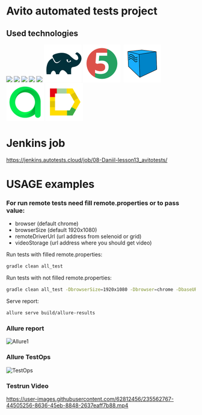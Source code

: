# Avito automated tests project 

## Used technologies

<img height="100" src="https://user-images.githubusercontent.com/25181517/192108890-200809d1-439c-4e23-90d3-b090cf9a4eea.png"> <img height="100" src="https://user-images.githubusercontent.com/25181517/192108372-f71d70ac-7ae6-4c0d-8395-51d8870c2ef0.png"> <img height="100" src="	https://user-images.githubusercontent.com/25181517/117201156-9a724800-adec-11eb-9a9d-3cd0f67da4bc.png"> <img height="100" src="https://user-images.githubusercontent.com/25181517/184103699-d1b83c07-2d83-4d99-9a1e-83bd89e08117.png"> <img height="100" src="https://img.stackshare.io/service/8189/New_Project__8_.jpg"> <img height="100" src="https://raw.githubusercontent.com/neupokoev/childWorld/00e266c739d4448bbba45aa1059d3e14abd2ff6b/images/Gradle.svg"> <img height="100" src="https://raw.githubusercontent.com/neupokoev/childWorld/00e266c739d4448bbba45aa1059d3e14abd2ff6b/images/Junit5.svg">  <img height="https://raw.githubusercontent.com/neupokoev/childWorld/00e266c739d4448bbba45aa1059d3e14abd2ff6b/images/Jenkins.svg">  <img height="100" src="https://raw.githubusercontent.com/neupokoev/childWorld/00e266c739d4448bbba45aa1059d3e14abd2ff6b/images/Selenoid.svg"> <img height="100" src="https://raw.githubusercontent.com/neupokoev/childWorld/00e266c739d4448bbba45aa1059d3e14abd2ff6b/images/Allure%20TestOps.svg"> <img height="100" src="https://raw.githubusercontent.com/neupokoev/childWorld/00e266c739d4448bbba45aa1059d3e14abd2ff6b/images/Allure%20Report.svg"> 



# Jenkins job
https://jenkins.autotests.cloud/job/08-Daniil-lesson13_avitotests/

# USAGE examples

### For run remote tests need fill remote.properties or to pass value:

* browser (default chrome)
* browserSize (default 1920x1080)
* remoteDriverUrl (url address from selenoid or grid)
* videoStorage (url address where you should get video)

Run tests with filled remote.properties:
```bash
gradle clean all_test
```

Run tests with not filled remote.properties:
```bash
gradle clean all_test -DbrowserSize=1920x1080 -Dbrowser=chrome -DbaseURL=https://www.avito.ru/
```

Serve report:
```bash
allure serve build/allure-results
```

### Allure report
![Allure1](https://user-images.githubusercontent.com/62812456/235561905-58b72ac3-e6e0-441e-87e9-4a169f866a07.jpg)

### Allure TestOps
![TestOps](https://user-images.githubusercontent.com/62812456/235562130-c9990ba8-5ace-4402-8bb7-29688111cd8a.jpg)

### Testrun Video

https://user-images.githubusercontent.com/62812456/235562767-44505256-8636-45eb-8848-2637eaff7b88.mp4


